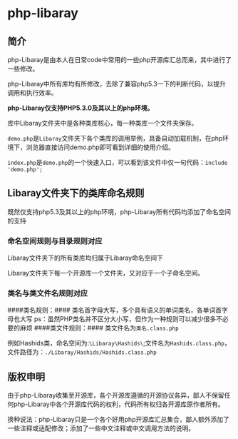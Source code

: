 # php-libaray
## 简介
php-Libaray是由本人在日常code中常用的一些php开源库汇总而来，其中进行了一些修改。

php-Libaray中所有库均有所修改，去除了兼容php5.3一下的判断代码，以提升调用和执行效率。

**php-Libaray仅支持PHP5.3.0及其以上的php环境。**

库中Libaray文件夹中是各种类库核心，每一种类库一个文件夹保存。

``demo.php``是``Libaray``文件夹下各个类库的调用举例，具备自动加载机制，在php环境下，浏览器直接访问demo.php即可看到详细的使用介绍。

``index.php``是``demo.php``的一个快速入口，可以看到该文件中仅一句代码：``include 'demo.php';``
## Libaray文件夹下的类库命名规则
既然仅支持php5.3及其以上的php环境，php-Libaray所有代码均添加了命名空间的支持
### 命名空间规则与目录规则对应
Libaray文件夹下的所有类库均归属于Libaray命名空间下

Libaray文件夹下每一个开源库一个文件夹，又对应于一个子命名空间。
### 类名与类文件名规则对应
####类名规则：####
类名首字母大写，多个具有语义的单词类名，各单词首字母也大写
	ps：虽然PHP类名并不区分大小写，但作为一种规则可以减少很多不必要的麻烦
####类文件规则：####
类文件名为``类名.class.php``
		
例如Hashids类，命名空间为:``\Libaray\Hashids\``;文件名为``Hashids.class.php``，文件路径为：``./Libaray/Hashids/Hashids.class.php``
	
## 版权申明
由于php-Libaray收集至开源库，各个开源库遵循的开源协议各异，鄙人不保留任何php-Libaray中各个开源库代码的权利，代码所有权归各开源库原作者所有。

换种说法：php-Libaray只是一个各个好用php开源库汇总集合，鄙人额外添加了一些注释或适配修改；添加了一些中文注释或中文调用方法的说明。